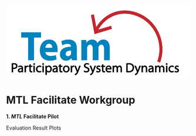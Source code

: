 <img src = "https://github.com/lzim/teampsd/blob/master/resources/logos/team_psd_logo_sm.png"
     height = "200" width = "600">  
# MTL Facilitate Workgroup

**1. *MTL* Facilitate Pilot**  

Evaluation Result Plots



